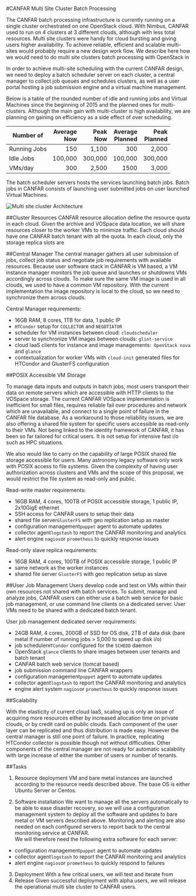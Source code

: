 #CANFAR Multi Site Cluster Batch Processing

The CANFAR batch processing infrastructure is currently running on a single cluster orchestrated on one OpenStack cloud. With Nimbus, CANFAR used to run on 4 clusters at 3 different clouds, although with less total resources. Multi site clusters were handy for cloud bursting and giving users higher availability.  To achieve reliable, efficient and scalable multi-sites would probably require a new design work flow. We describe here how we would need to do multi site clusters batch processing with OpenStack in 

In order to achieve multi-site scheduling with the current CANFAR design, we need to deploy a batch scheduler server on each cluster, a central manager to collect job queues and schedules clusters, as well as a user portal hosting a job submission engine and a virtual machine management.

Below is a table of the rounded number of idle and running jobs and Virtual Machines since the beginning of 2015 and the  planned ones for multi-clusters. Although the main gain with multi-cluster is high availability, we are planning on gaining on efficiency as a side effect of over scheduling.


 Number of   | Average<br>Now | Peak<br>Now |  Average<br>Planned   |  Peak<br> Planned
-------| -------:|---------:| -------:|------:
Running Jobs| 150     | 1,100    |  300    | 2,000
Idle Jobs  | 100,000 | 300,000  | 100,000 | 300,000
VMs/day|  300    | 2,500 |   1500    |  3,000  |


The batch scheduler servers hosts the services launching batch jobs. Batch jobs in CANFAR consists of launching user submitted jobs on user launched Virtual Machines.

![Multi site cluster Architecture](http://www.canfar.phys.uvic.ca/data/pub/vospace/sfabbro/canfar_multi_cluster_architecture.png)

##Cluster Resources
CANFAR resource allocation define the resource quota in each cloud. Given the archive and VOSpace data location, we will share resources closer to the worker VMs to minimize traffic. Each cloud should have one CANFAR batch tenant with all the quota. In each cloud, only the storage replica slots are 

  
##Central Manager
The central manager gathers all user submission of jobs, collect job status and negotiate job requirements with available resources. Because user software stack in CANFAR is VM based, a VM instance manager monitors the job queue and launches or shutdowns VMs accordingly across clouds. To make sure the same VM image is used in all clouds, we used to have a common VM repository. With the current implementation the image repository is local to the cloud, so we need to synchronize them across clouds.

Central Manager  requirements: 

 - 16GB RAM, 8 cores, 1TB for data, 1 public IP
 - `HTCondor` setup for `COLLECTOR` and `NEGOTIATOR`
 - scheduler for VM instances between cloud: `cloudscheduler`
 - server to synchronize VM images between clouds: `glint-service`
 - cloud IaaS clients for instance and image managements:` OpenStack nova` and `glance`
 - contextualization for worker VMs with `cloud-init`  generated files for HTCondor and GlusterFS configuration

##POSIX Accessible VM Storage

To manage data inputs and outputs in batch jobs, most users transport their data on remote servers which are accessible with HTTP clients to the VOSpace storage. The current CANFAR VOSpace implementation is inefficient for small files,  requires reliable fail over procedures and network which are unavailable, and connect to a single point of failure in the CANFAR file database.  As a workaround to those reliability issues, we are also offering a shared file system for specific users accessible as read-only to their VMs. Not being linked to the identity framework of CANFAR, it has been so far tailored for critical users. It is not setup for intensive fast i/o such as HPC situations.

We also would like to carry on the capability of large POSIX shared file storage accessible for users. Many astronomy legacy software only work with POSIX access to file systems. Given the complexity of having user authorization across clusters and VMs and the scope of this proposal, we would restrict the file system as read-only and public.

Read-write master requirements:

 - 16GB RAM, 4 cores, 100TB of POSIX accessible storage, 1 public IP, 2x10GigE ethernet
 - SSH access for CANFAR users to setup their data
 - shared file server`GlusterFS` with geo replication setup as master
 - configuration management`puppet` agent to automate updates
 - collector agent`logstash`  to report the CANFAR monitoring and analytics
 - alert engine `nagios`or `prometheus` to quickly response issues

Read-only slave replica requirements:

 - 16GB RAM, 4 cores, 100TB of POSIX accessible storage, 1 public IP
 - same network as the worker instances
 - shared file server `GlusterFS`  with geo replication setup as slave
 
##User Job Management
Users develop code and test on VMs within their own resources not shared with batch services. To submit, manage and analyze jobs, CANFAR users can either use a batch web service for basic job management, or use command line clients on a dedicated server. User VMs need to be shared with a dedicated batch tenant. 

User job management dedicated server requirements:

 - 24GB RAM, 4 cores,  200GB of SSD for OS disk, 2TB of data disk (bare metal if number of running jobs > 5,000 to speed up disk i/o)
 - job scheduler`HTCondor` configured for the  `SCHEDD` daemon
 - OpenStack `glance` clients to share images between user tenants and batch tenant
 - CANFAR batch web service (tomcat based)
 - job submission command line CANFAR wrappers
 - configuration management`puppet` agent to automate updates
 - collector agent`logstash`  to report the CANFAR monitoring and analytics
 - engine alert system `nagios`or `prometheus` to quickly response issues
   
##Scalability

With the elasticity of current cloud IaaS, scaling up is only an issue of acquiring more resources either by increased allocation time on private clouds, or by credit card on public clouds. 
Each component of the user layer can be replicated and thus distribution is made easy. However the central manager is still one point of failure. In practice, replicating HTCondor collector is possible though not without difficulties. Other components of the central manager are not ready for automatic scalability with large increase of  either the number of users or number of tenants.

##Tasks

1. Resource deployment
VM and bare metal instances are launched according to the resource needs described above. The base OS is either Ubuntu Server or Centos.

2. Software installation
We want to manage all the servers automatically to be able to ease disaster recovery, so we will use a configuration management system to deploy all the software and updates to bare metal or VM servers described above. Monitoring and alerting are also needed on each configured servers to report back to the central monitoring service at CANFAR.  
We will therefore need the following extra software for each server:

- configuration management`puppet` agent to automate updates
- collector agent`logstash`  to report the CANFAR monitoring and analytics
- alert engine `nagios`or `prometheus` to quickly respond to failures

3. Deployment
With a few critical users, we will test and iterate from 
4. Release
Given successful deployment with alpha users, we will release the operational multi site cluster to CANFAR users.
